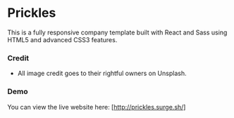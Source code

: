 # Prickles

This is a fully responsive company template built with React and Sass using HTML5 and advanced CSS3 features.

### Credit

- All image credit goes to their rightful owners on Unsplash.

### Demo

You can view the live website here: [http://prickles.surge.sh/]
